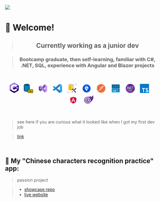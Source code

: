 ![](https://komarev.com/ghpvc/?username=kovac031)

# 🚀 Welcome! 

> ## <p align="center"> Currently working as a junior dev </p>

> ### <p align="center"> Bootcamp graduate, then self-learning, familiar with C#, .NET, SQL, experience with Angular and Blazor projects</p>

</br>

<p align="center"> <!-- jbg padding/margin ne slusa, workaround je transparent png -->
<img width="30px" src="https://github.com/kovac031/kovac031/blob/main/images/Csharp.png"/> 
  <img src="https://github.com/kovac031/kovac031/blob/main/images/transparent-margin.png"/> 
<img width="30px" src="https://github.com/kovac031/kovac031/blob/main/images/sql.png"/>
  <img src="https://github.com/kovac031/kovac031/blob/main/images/transparent-margin.png"/> 
<img width="30px" src="https://github.com/kovac031/kovac031/blob/main/images/visual studio.png"/>
  <img src="https://github.com/kovac031/kovac031/blob/main/images/transparent-margin.png"/> 
<img width="30px" src="https://github.com/kovac031/kovac031/blob/main/images/vs code.png"/>
  <img src="https://github.com/kovac031/kovac031/blob/main/images/transparent-margin.png"/> 
<img width="30px" src="https://github.com/kovac031/kovac031/blob/main/images/SSMS.png"/>
  <img src="https://github.com/kovac031/kovac031/blob/main/images/transparent-margin.png"/> 
<img width="30px" src="https://github.com/kovac031/kovac031/blob/main/images/sourcetree.png"/>
  <img src="https://github.com/kovac031/kovac031/blob/main/images/transparent-margin.png"/> 
<img width="30px" src="https://github.com/kovac031/kovac031/blob/main/images/postman.png"/>
  <img src="https://github.com/kovac031/kovac031/blob/main/images/transparent-margin.png"/> 
<img width="30px" src="https://github.com/kovac031/kovac031/blob/main/images/NET_framework.png"/>
  <img src="https://github.com/kovac031/kovac031/blob/main/images/transparent-margin.png"/> 
<img width="30px" src="https://github.com/kovac031/kovac031/blob/main/images/NET_core.png"/>
  <img src="https://github.com/kovac031/kovac031/blob/main/images/transparent-margin.png"/> 
<img width="30px" src="https://github.com/kovac031/kovac031/blob/main/images/typescript-icon.png"/>
  <img src="https://github.com/kovac031/kovac031/blob/main/images/transparent-margin.png"/> 
<img width="30px" src="https://github.com/kovac031/kovac031/blob/main/images/angular-icon.png"/>
  <img src="https://github.com/kovac031/kovac031/blob/main/images/transparent-margin.png"/> 
<img width="36px" src="https://github.com/kovac031/kovac031/blob/main/images/blazor-icon.png"/>
</p> 

</br>

> see here if you are curious what it looked like when I got my first dev job

> [link](https://github.com/kovac031/kovac031/blob/main/firstReadme.md)

</br>

## 🍜 My "Chinese characters recognition practice" app:
> passion project

> - [showcase repo](https://github.com/kovac031/ChineseCharactersApp-Showcase)
> - [live website](https://practice-chinese.azurewebsites.net)

</br>

